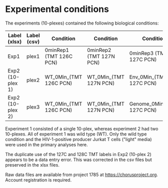 # Experimental conditions

The experiments (10-plexes) contained the following biological conditions:

| Label (xlsx) | Label (csv) | Condition | Condition | Condition | Condition | Condition | Condition | Condition | Condition | Condition | Condition |
|---|---|---|---|---|---|---|---|---|---|---|---|
| Exp1 |  plex1 | 0minRep1 (TMT 126C PCN) | 0minRep2 (TMT 127N PCN) | 0minRep3 (TMT 127C PCN) | 0minRep4 (TMT 128N PCN) | 5minRep1 (TMT 128C PCN) | 5minRep2 (TMT 129N PCN) | 5minRep3 (TMT 129C PCN) | 60minRep1 (TMT 130N PCN) | 60minRep2 (TMT 130C PCN) | 60minRep3 (TMT 131N PCN) |
| Exp2 (10-plex 1) |  plex2 | WT_0Min_(TMT 126C PCN) | WT_0Min_(TMT 127N PCN) | Env_0Min_(TMT 127C PCN) | Env_0Min_(TMT 128N PCN) | WT_5Min_(TMT 128C PCN) | WT_5Min_(TMT 129N PCN) | Env_5Min_(TMT 129C PCN) | Env_5Min_(TMT 130N PCN) | Genome_5Min_(TMT 130C PCN) | Genome_5Min_(TMT 131N PCN) |
| Exp2 (10-plex 2) |  plex3 | WT_0Min_(TMT 126C PCN) | WT_0Min_(TMT 127N PCN) | Genome_0Min_(TMT 127C PCN) | Genome_0Min_(TMT 127C PCN) | WT_60Min_(TMT 128C PCN) | WT_60Min_(TMT 128C PCN) | Env_60Min_(TMT 129C PCN) | Env_60Min_(TMT 130N PCN) | Genome_60Min_(TMT 130C PCN) | Genome_60Min_(TMT 131N PCN) |

Experiment 1 consisted of a single 10-plex, whereas experiment 2 had two 10-plexes.
All of experiment 1 was wild type (WT).
Only the wild type condition and the HIV-1-positive producer Jurkat T cells ("light" media) were used in the primary analyses here.

The duplicate use of the 127C and 128C TMT labels in Exp2 (10-plex 2) appears to be a data entry error.
This was corrected in the csv files but preserved in the xlsx files.

Raw data files are available from project 1785 at https://chorusproject.org.
Account registration is required.

